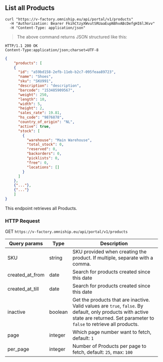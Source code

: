 ## List all Products


```shell
curl "https://v-factory.omniship.eu/api/portal/v1/products"
  -H "Authorization: Bearer FkihCtzyXWvutSRUaaEupN8hvABcDefgHI6lJKvv"
  -H "Content-Type: application/json"
```

> The above command returns JSON structured like this:

```
HTTP/1.1 200 OK
Content-Type:application/json;charset=UTF-8
```
```json
{
	"products": [
    {
      "id": "a59bd158-2efb-11eb-b2c7-095feaa89723",
      "name": "Shoes",
      "sku": "SKU991",
      "description": "description",
      "barcode": "153485909567",
      "weight": 250,
      "length": 10,
      "width": 5,
      "height": 2,
      "sales_rate": 19.81,
      "hs_code": "9876878",
      "country_of_origin": "NL",
      "active": true,
      "stock": [
        {
          "warehouse": "Main Warehouse",
          "total_stock": 0,
          "reserved": 0,
          "backorders": 0,
          "picklists": 0,
          "free": 0,
          "locations": []
        }
      ]
    },
    {"..."},
    {"..."}
	]
}
```

This endpoint retrieves all Products.

### HTTP Request

<span class="http-verb get">GET</span> `https://v-factory.omniship.eu/api/portal/v1/products`

Query params | Type | Description
--------- | ------- | -----------
SKU | <span class="type">string</span> | SKU provided when creating the product. If multiple, separate with a comma.
created_at_from | <span class="type">date</span> | Search for products created since this date
created_at_till | <span class="type">date</span> | Search for products created since this date
inactive | <span class="type">boolean</span> | Get the products that are inactive. Valid values are `true`, `false`. By default, only products with active state are returned. Set parameter to `false` to retrieve all products.
page | <span class="type">integer</span> | Which page number want to fetch, default: <code>1</code>
per_page | <span class="type">integer</span> | Number of Products per page to fetch, default: <code>25</code>, max: <code>100</code>
